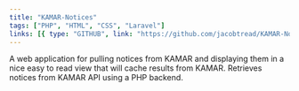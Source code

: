 ```yaml
---
title: "KAMAR-Notices"
tags: ["PHP", "HTML", "CSS", "Laravel"]
links: [{ type: "GITHUB", link: "https://github.com/jacobtread/KAMAR-Notices" }]
---
```


A web application for pulling notices from KAMAR and displaying them in a nice easy to read view that will cache results from KAMAR. Retrieves notices from KAMAR API using a PHP backend.
